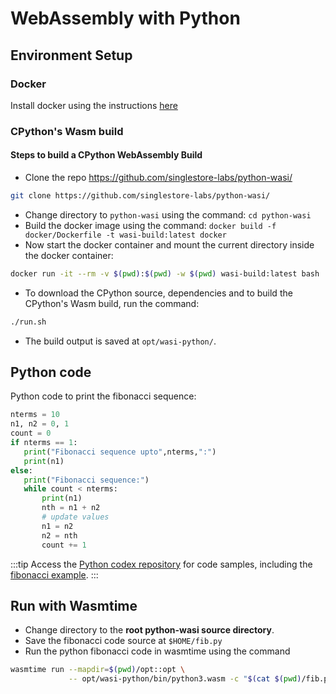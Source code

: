 # WebAssembly with Python

## Environment Setup

### Docker
Install docker using the instructions [here](https://docs.docker.com/engine/install/)

### CPython's Wasm build

#### Steps to build a CPython WebAssembly Build

- Clone the repo https://github.com/singlestore-labs/python-wasi/
```bash
git clone https://github.com/singlestore-labs/python-wasi/
```
- Change directory to ```python-wasi``` using the command: ```cd python-wasi```
- Build the docker image using the command: ```docker build -f docker/Dockerfile -t wasi-build:latest docker```
- Now start the docker container and mount the current directory inside the docker container:
```bash
docker run -it --rm -v $(pwd):$(pwd) -w $(pwd) wasi-build:latest bash
```
- To download the CPython source, dependencies and to build the CPython's Wasm build, run the command:
```bash
./run.sh
```
- The build output is saved at ```opt/wasi-python/```.

## Python code

Python code to print the fibonacci sequence:

```python
nterms = 10
n1, n2 = 0, 1
count = 0
if nterms == 1:
   print("Fibonacci sequence upto",nterms,":")
   print(n1)
else:
   print("Fibonacci sequence:")
   while count < nterms:
       print(n1)
       nth = n1 + n2
       # update values
       n1 = n2
       n2 = nth
       count += 1
```
:::tip
Access the [Python codex repository](https://github.com/enarx/codex/tree/main/Python) for code samples, including the [fibonacci example](https://github.com/enarx/codex/tree/main/Python/fibonacci).
:::

## Run with Wasmtime
- Change directory to the **root python-wasi source directory**.
- Save the fibonacci code source at ```$HOME/fib.py```
- Run the python fibonacci code in wasmtime using the command
```bash
wasmtime run --mapdir=$(pwd)/opt::opt \
             -- opt/wasi-python/bin/python3.wasm -c "$(cat $(pwd)/fib.py)"
```